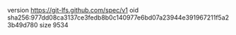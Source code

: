 version https://git-lfs.github.com/spec/v1
oid sha256:977dd08ca3137ce3fedb8b0c140977e6bd07a23944e391967211f5a23b49d780
size 9534
